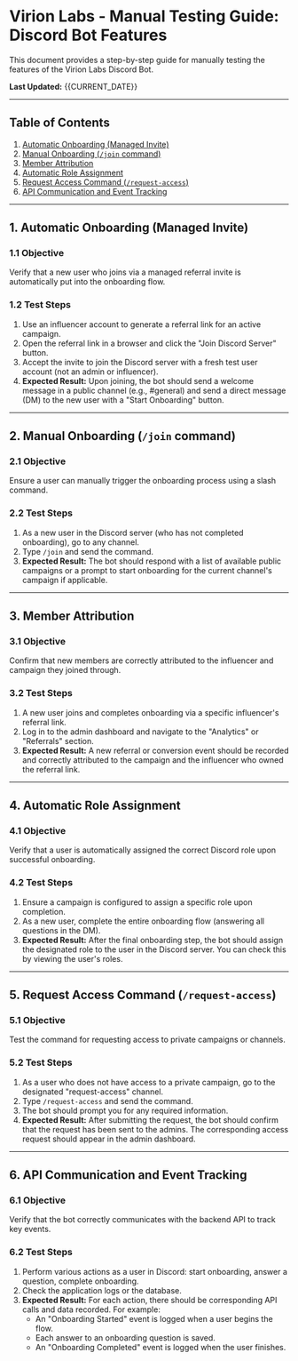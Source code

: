 # Virion Labs - Manual Testing Guide: Discord Bot Features

This document provides a step-by-step guide for manually testing the features of the Virion Labs Discord Bot.

**Last Updated:** {{CURRENT_DATE}}

---

## Table of Contents
1.  [Automatic Onboarding (Managed Invite)](#1-automatic-onboarding-managed-invite)
2.  [Manual Onboarding (`/join` command)](#2-manual-onboarding-join-command)
3.  [Member Attribution](#3-member-attribution)
4.  [Automatic Role Assignment](#4-automatic-role-assignment)
5.  [Request Access Command (`/request-access`)](#5-request-access-command-request-access)
6.  [API Communication and Event Tracking](#6-api-communication-and-event-tracking)

---

## 1. Automatic Onboarding (Managed Invite)

### 1.1 Objective
Verify that a new user who joins via a managed referral invite is automatically put into the onboarding flow.

### 1.2 Test Steps
1.  Use an influencer account to generate a referral link for an active campaign.
2.  Open the referral link in a browser and click the "Join Discord Server" button.
3.  Accept the invite to join the Discord server with a fresh test user account (not an admin or influencer).
4.  **Expected Result:** Upon joining, the bot should send a welcome message in a public channel (e.g., #general) and send a direct message (DM) to the new user with a "Start Onboarding" button.

---

## 2. Manual Onboarding (`/join` command)

### 2.1 Objective
Ensure a user can manually trigger the onboarding process using a slash command.

### 2.2 Test Steps
1.  As a new user in the Discord server (who has not completed onboarding), go to any channel.
2.  Type `/join` and send the command.
3.  **Expected Result:** The bot should respond with a list of available public campaigns or a prompt to start onboarding for the current channel's campaign if applicable.

---

## 3. Member Attribution

### 3.1 Objective
Confirm that new members are correctly attributed to the influencer and campaign they joined through.

### 3.2 Test Steps
1.  A new user joins and completes onboarding via a specific influencer's referral link.
2.  Log in to the admin dashboard and navigate to the "Analytics" or "Referrals" section.
3.  **Expected Result:** A new referral or conversion event should be recorded and correctly attributed to the campaign and the influencer who owned the referral link.

---

## 4. Automatic Role Assignment

### 4.1 Objective
Verify that a user is automatically assigned the correct Discord role upon successful onboarding.

### 4.2 Test Steps
1.  Ensure a campaign is configured to assign a specific role upon completion.
2.  As a new user, complete the entire onboarding flow (answering all questions in the DM).
3.  **Expected Result:** After the final onboarding step, the bot should assign the designated role to the user in the Discord server. You can check this by viewing the user's roles.

---

## 5. Request Access Command (`/request-access`)

### 5.1 Objective
Test the command for requesting access to private campaigns or channels.

### 5.2 Test Steps
1.  As a user who does not have access to a private campaign, go to the designated "request-access" channel.
2.  Type `/request-access` and send the command.
3.  The bot should prompt you for any required information.
4.  **Expected Result:** After submitting the request, the bot should confirm that the request has been sent to the admins. The corresponding access request should appear in the admin dashboard.

---

## 6. API Communication and Event Tracking

### 6.1 Objective
Verify that the bot correctly communicates with the backend API to track key events.

### 6.2 Test Steps
1.  Perform various actions as a user in Discord: start onboarding, answer a question, complete onboarding.
2.  Check the application logs or the database.
3.  **Expected Result:** For each action, there should be corresponding API calls and data recorded. For example:
    *   An "Onboarding Started" event is logged when a user begins the flow.
    *   Each answer to an onboarding question is saved.
    *   An "Onboarding Completed" event is logged when the user finishes. 